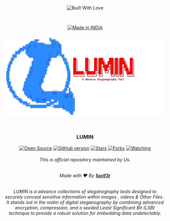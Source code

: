 <p align=center>
  <img title="Built With Love" src="https://forthebadge.com/images/badges/built-with-love.svg"></p>

<br>

<p align=center>
  <a href="https://github.com/1ucif3r"><img title="Made in INDIA" src="https://img.shields.io/badge/MADE%20IN-INDIA-SCRIPT?colorA=%23ff8100&colorB=%23017e40&colorC=%23ff0000&style=for-the-badge"></a>
  </p>

<p align="center">
  <img src="https://github.com/1ucif3r/Lumin/blob/main/luminlogo.png" alt=" Logo" />
</p>

<br>

### <p align="center">LUMIN<p align="center">

<p align=center>
  <a href="https://github.com/1ucif3r"><img title="Open Source" src="https://img.shields.io/badge/Open%20Source-%E2%99%A5-red" ></a>
  <a href="https://github.com/1ucif3r"><img title="GitHub version" src="https://d25lcipzij17d.cloudfront.net/badge.svg?id=gh&type=6&v=1.0&x2=0" ></a>
  <a href="https://github.com/1ucif3r"><img title="Stars" src="https://img.shields.io/github/stars/1ucif3r/Lumin?style=social" ></a>
  <a href="https://github.com/1ucif3r/network/members"><img title="Forks" src="https://img.shields.io/github/forks/1ucif3r/Lumin?color=red&style=flat-square"></a>
  <a href="https://github.com/1ucif3r"><img title="Watching" src="https://img.shields.io/github/watchers/1ucif3r/Lumin?label=Watchers&color=blue&style=flat-square"></a>

###### <p align="center"> *This is official repository maintained by Us.*

###### <p align="center"> Made with ❤️ By [**1ucif3r**](https://github.com/1ucif3r)

###### <p align="center">LUMIN is a advance collections of steganography tools designed to securely conceal sensitive information within images , videos & Other Files . It stands out in the realm of digital steganography by combining advanced encryption, compression, and a seeded Least Significant Bit (LSB) technique to provide a robust solution for embedding data undetectably.<p align="center">
